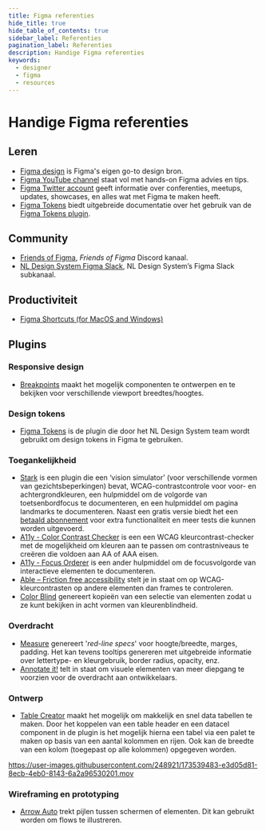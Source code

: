 ```yaml
---
title: Figma referenties
hide_title: true
hide_table_of_contents: true
sidebar_label: Referenties
pagination_label: Referenties
description: Handige Figma referenties
keywords:
  - designer
  - figma
  - resources
---
```


# Handige Figma referenties

## Leren

- [Figma design](https://help.figma.com/hc/en-us/categories/360002042553-Figma-design) is Figma's eigen go-to design bron.
- [Figma YouTube channel](https://www.youtube.com/channel/UCQsVmhSa4X-G3lHlUtejzLA) staat vol met hands-on Figma advies en tips.
- [Figma Twitter account](https://twitter.com/figmadesign) geeft informatie over conferenties, meetups, updates, showcases, en alles wat met Figma te maken heeft.
- [Figma Tokens](https://docs.tokens.studio/) biedt uitgebreide documentatie over het gebruik van de [Figma Tokens plugin](https://www.figma.com/community/plugin/843461159747178978/Figma-Tokens).

## Community

- [Friends of Figma](https://discord.com/invite/xzQhe2Vcvx), _Friends of Figma_ Discord kanaal.
- [NL Design System Figma Slack](https://codefornl.slack.com/archives/C025HM8V362), NL Design System’s Figma Slack subkanaal.

## Productiviteit

- [Figma Shortcuts (for MacOS and Windows)](https://shortcuts.design/tools/toolspage-figma/)

## Plugins

### Responsive design

- [Breakpoints](https://www.figma.com/community/plugin/824289601590456356/Breakpoints) maakt het mogelijk componenten te ontwerpen en te bekijken voor verschillende viewport breedtes/hoogtes.

### Design tokens

- [Figma Tokens](https://www.figma.com/community/plugin/843461159747178978/Figma-Tokens) is de plugin die door het NL Design System team wordt gebruikt om design tokens in Figma te gebruiken.

### Toegankelijkheid

- [Stark](https://www.figma.com/community/plugin/732603254453395948/Stark) is een plugin die een ‘vision simulator’ (voor verschillende vormen van gezichtsbeperkingen) bevat, WCAG-contrastcontrole voor voor- en achtergrondkleuren, een hulpmiddel om de volgorde van toetsenbordfocus te documenteren, en een hulpmiddel om pagina landmarks te documenteren. Naast een gratis versie biedt het een [betaald abonnement](https://www.getstark.co/pricing/) voor extra functionaliteit en meer tests die kunnen worden uitgevoerd.
- [A11y - Color Contrast Checker](https://www.figma.com/community/plugin/733159460536249875/A11y---Color-Contrast-Checker) is een een WCAG kleurcontrast-checker met de mogelijkheid om kleuren aan te passen om contrastniveaus te creëren die voldoen aan AA of AAA eisen.
- [A11y - Focus Orderer](https://www.figma.com/community/plugin/731310036968334777/A11y---Focus-Orderer) is een ander hulpmiddel om de focusvolgorde van interactieve elementen te documenteren.
- [Able – Friction free accessibility](https://www.figma.com/community/plugin/734693888346260052/Able-%E2%80%93-Friction-free-accessibility) stelt je in staat om op WCAG-kleurcontrasten op andere elementen dan frames te controleren.
- [Color Blind](https://www.figma.com/community/plugin/733343906244951586/Color-Blind) genereert kopieën van een selectie van elementen zodat u ze kunt bekijken in acht vormen van kleurenblindheid.

### Overdracht

- [Measure](https://www.figma.com/community/plugin/739918456607459153/Measure) genereert '_red-line specs_' voor hoogte/breedte, marges, padding. Het kan tevens tooltips genereren met uitgebreide informatie over lettertype- en kleurgebruik, border radius, opacity, enz.
- [Annotate it!](https://www.figma.com/community/plugin/859894273811051899/Annotate-it!) telt in staat om visuele elementen van meer diepgang te voorzien voor de overdracht aan ontwikkelaars.

### Ontwerp

- [Table Creator](https://www.figma.com/community/plugin/885838970710285271/Table-Creator) maakt het mogelijk om makkelijk en snel data tabellen te maken. Door het koppelen van een table header en een datacel component in de plugin is het mogelijk hierna een tabel via een palet te maken op basis van een aantal kolommen en rijen. Ook kan de breedte van een kolom (toegepast op alle kolommen) opgegeven worden.

https://user-images.githubusercontent.com/248921/173539483-e3d05d81-8ecb-4eb0-8143-6a2a96530201.mov

### Wireframing en prototyping

- [Arrow Auto](https://www.figma.com/community/plugin/751007211632768205/Arrow-Auto) trekt pijlen tussen schermen of elementen. Dit kan gebruikt worden om flows te illustreren.
